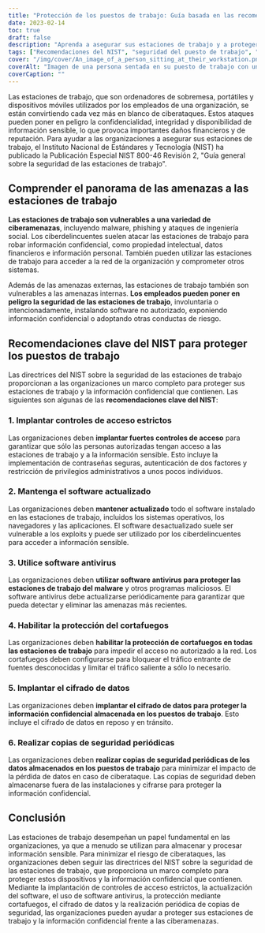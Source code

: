 ```yaml
---
title: "Protección de los puestos de trabajo: Guía basada en las recomendaciones del NIST"
date: 2023-02-14
toc: true
draft: false
description: "Aprenda a asegurar sus estaciones de trabajo y a proteger la información confidencial con esta completa guía basada en las recomendaciones del NIST para implantar controles de acceso estrictos, mantener el software actualizado, utilizar software antivirus, activar la protección mediante cortafuegos, implantar el cifrado de datos y realizar copias de seguridad periódicas."
tags: ["Recomendaciones del NIST", "seguridad del puesto de trabajo", "ciberseguridad", "encriptación de datos", "protección firewall", "antivirus software", "controles de acceso", "información sensible", "ciberataques", "copia de seguridad de datos"]
cover: "/img/cover/An_image_of_a_person_sitting_at_their_workstation.png"
coverAlt: "Imagen de una persona sentada en su puesto de trabajo con un candado de seguridad en primer plano, que indica la importancia de proteger los puestos de trabajo."
coverCaption: ""
---
```


Las estaciones de trabajo, que son ordenadores de sobremesa, portátiles y dispositivos móviles utilizados por los empleados de una organización, se están convirtiendo cada vez más en blanco de ciberataques. Estos ataques pueden poner en peligro la confidencialidad, integridad y disponibilidad de información sensible, lo que provoca importantes daños financieros y de reputación. Para ayudar a las organizaciones a asegurar sus estaciones de trabajo, el Instituto Nacional de Estándares y Tecnología (NIST) ha publicado la Publicación Especial NIST 800-46 Revisión 2, "Guía general sobre la seguridad de las estaciones de trabajo".

## Comprender el panorama de las amenazas a las estaciones de trabajo

**Las estaciones de trabajo son vulnerables a una variedad de ciberamenazas**, incluyendo malware, phishing y ataques de ingeniería social. Los ciberdelincuentes suelen atacar las estaciones de trabajo para robar información confidencial, como propiedad intelectual, datos financieros e información personal. También pueden utilizar las estaciones de trabajo para acceder a la red de la organización y comprometer otros sistemas.

Además de las amenazas externas, las estaciones de trabajo también son vulnerables a las amenazas internas. **Los empleados pueden poner en peligro la seguridad de las estaciones de trabajo**, involuntaria o intencionadamente, instalando software no autorizado, exponiendo información confidencial o adoptando otras conductas de riesgo.

## Recomendaciones clave del NIST para proteger los puestos de trabajo

Las directrices del NIST sobre la seguridad de las estaciones de trabajo proporcionan a las organizaciones un marco completo para proteger sus estaciones de trabajo y la información confidencial que contienen. Las siguientes son algunas de las **recomendaciones clave del NIST**:

### 1. Implantar controles de acceso estrictos

Las organizaciones deben **implantar fuertes controles de acceso** para garantizar que sólo las personas autorizadas tengan acceso a las estaciones de trabajo y a la información sensible. Esto incluye la implementación de contraseñas seguras, autenticación de dos factores y restricción de privilegios administrativos a unos pocos individuos.

### 2. Mantenga el software actualizado

Las organizaciones deben **mantener actualizado** todo el software instalado en las estaciones de trabajo, incluidos los sistemas operativos, los navegadores y las aplicaciones. El software desactualizado suele ser vulnerable a los exploits y puede ser utilizado por los ciberdelincuentes para acceder a información sensible.

### 3. Utilice software antivirus

Las organizaciones deben **utilizar software antivirus para proteger las estaciones de trabajo del malware** y otros programas maliciosos. El software antivirus debe actualizarse periódicamente para garantizar que pueda detectar y eliminar las amenazas más recientes.

### 4. Habilitar la protección del cortafuegos

Las organizaciones deben **habilitar la protección de cortafuegos en todas las estaciones de trabajo** para impedir el acceso no autorizado a la red. Los cortafuegos deben configurarse para bloquear el tráfico entrante de fuentes desconocidas y limitar el tráfico saliente a sólo lo necesario.

### 5. Implantar el cifrado de datos

Las organizaciones deben **implantar el cifrado de datos para proteger la información confidencial almacenada en los puestos de trabajo**. Esto incluye el cifrado de datos en reposo y en tránsito.

### 6. Realizar copias de seguridad periódicas

Las organizaciones deben **realizar copias de seguridad periódicas de los datos almacenados en los puestos de trabajo** para minimizar el impacto de la pérdida de datos en caso de ciberataque. Las copias de seguridad deben almacenarse fuera de las instalaciones y cifrarse para proteger la información confidencial.

## Conclusión

Las estaciones de trabajo desempeñan un papel fundamental en las organizaciones, ya que a menudo se utilizan para almacenar y procesar información sensible. Para minimizar el riesgo de ciberataques, las organizaciones deben seguir las directrices del NIST sobre la seguridad de las estaciones de trabajo, que proporciona un marco completo para proteger estos dispositivos y la información confidencial que contienen. Mediante la implantación de controles de acceso estrictos, la actualización del software, el uso de software antivirus, la protección mediante cortafuegos, el cifrado de datos y la realización periódica de copias de seguridad, las organizaciones pueden ayudar a proteger sus estaciones de trabajo y la información confidencial frente a las ciberamenazas.

